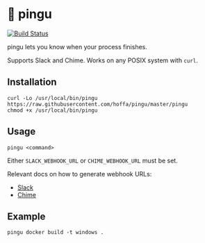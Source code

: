 # :penguin: pingu

[![Build Status](https://travis-ci.org/hoffa/pingu.svg?branch=master)](https://travis-ci.org/hoffa/pingu)

pingu lets you know when your process finishes.

Supports Slack and Chime. Works on any POSIX system with `curl`.


## Installation

```shell
curl -Lo /usr/local/bin/pingu https://raw.githubusercontent.com/hoffa/pingu/master/pingu
chmod +x /usr/local/bin/pingu
```

## Usage

```shell
pingu <command>
```

Either `SLACK_WEBHOOK_URL` or `CHIME_WEBHOOK_URL` must be set.

Relevant docs on how to generate webhook URLs:
- [Slack](https://api.slack.com/incoming-webhooks)
- [Chime](https://docs.aws.amazon.com/chime/latest/ug/webhooks.html)

## Example

```shell
pingu docker build -t windows .
```
